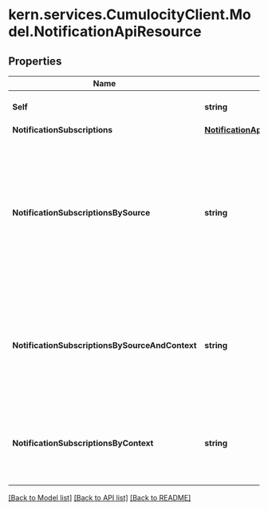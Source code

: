 
# kern.services.CumulocityClient.Model.NotificationApiResource

## Properties

Name | Type | Description | Notes
------------ | ------------- | ------------- | -------------
**Self** | **string** | A URL linking to this resource. | [optional] [readonly] 
**NotificationSubscriptions** | [**NotificationApiResourceNotificationSubscriptions**](NotificationApiResourceNotificationSubscriptions.md) |  | [optional] 
**NotificationSubscriptionsBySource** | **string** | Read-only collection of all notification subscriptions for a specific source object. The placeholder {source} must be a unique ID of an object in the inventory. | [optional] 
**NotificationSubscriptionsBySourceAndContext** | **string** | Read-only collection of all notification subscriptions of a particular context and a specific source object. | [optional] 
**NotificationSubscriptionsByContext** | **string** | Read-only collection of all notification subscriptions of a particular context. | [optional] 

[[Back to Model list]](../README.md#documentation-for-models)
[[Back to API list]](../README.md#documentation-for-api-endpoints)
[[Back to README]](../README.md)


